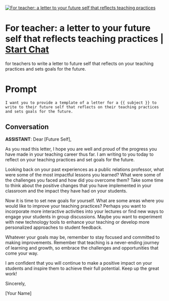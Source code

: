 
[![For teacher: a letter to your future self that reflects teaching practices ](https://flow-prompt-covers.s3.us-west-1.amazonaws.com/icon/vintage/vint_5.png)](https://gptcall.net/chat.html?data=%7B%22contact%22%3A%7B%22id%22%3A%22y2QKov2xRJx0hBSfvQBFp%22%2C%22flow%22%3Atrue%7D%7D)
# For teacher: a letter to your future self that reflects teaching practices  | [Start Chat](https://gptcall.net/chat.html?data=%7B%22contact%22%3A%7B%22id%22%3A%22y2QKov2xRJx0hBSfvQBFp%22%2C%22flow%22%3Atrue%7D%7D)
for teachers to write a letter to future self that reflects on your teaching practices and sets goals for the future.



# Prompt

```
I want you to provide a template of a letter for a {{ subject }} to write to their future self that reflects on their teaching practices and sets goals for the future. 

```

## Conversation

**ASSISTANT**: Dear [Future Self],



As you read this letter, I hope you are well and proud of the progress you have made in your teaching career thus far. I am writing to you today to reflect on your teaching practices and set goals for the future.



Looking back on your past experiences as a public relations professor, what were some of the most impactful lessons you learned? What were some of the challenges you faced and how did you overcome them? Take some time to think about the positive changes that you have implemented in your classroom and the impact they have had on your students.



Now it is time to set new goals for yourself. What are some areas where you would like to improve your teaching practices? Perhaps you want to incorporate more interactive activities into your lectures or find new ways to engage your students in group discussions. Maybe you want to experiment with new technology tools to enhance your teaching or develop more personalized approaches to student feedback.



Whatever your goals may be, remember to stay focused and committed to making improvements. Remember that teaching is a never-ending journey of learning and growth, so embrace the challenges and opportunities that come your way.



I am confident that you will continue to make a positive impact on your students and inspire them to achieve their full potential. Keep up the great work!



Sincerely,



[Your Name]


